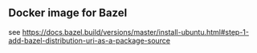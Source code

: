 Docker image for Bazel
------

see https://docs.bazel.build/versions/master/install-ubuntu.html#step-1-add-bazel-distribution-uri-as-a-package-source


